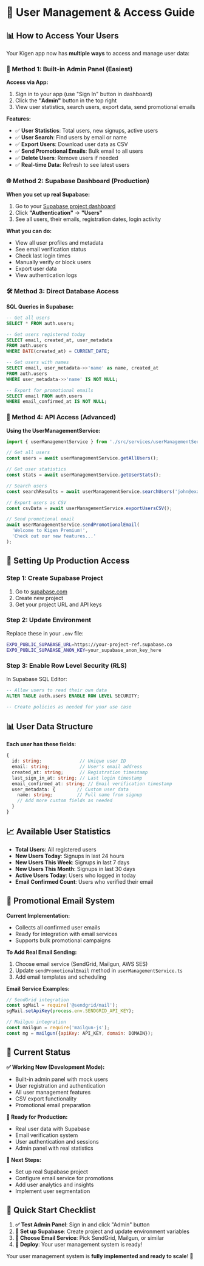 # 🔐 User Management & Access Guide

## 📊 **How to Access Your Users**

Your Kigen app now has **multiple ways** to access and manage user data:

### **🚀 Method 1: Built-in Admin Panel (Easiest)**

**Access via App:**
1. Sign in to your app (use "Sign In" button in dashboard)
2. Click the **"Admin"** button in the top right
3. View user statistics, search users, export data, send promotional emails

**Features:**
- ✅ **User Statistics**: Total users, new signups, active users
- ✅ **User Search**: Find users by email or name  
- ✅ **Export Users**: Download user data as CSV
- ✅ **Send Promotional Emails**: Bulk email to all users
- ✅ **Delete Users**: Remove users if needed
- ✅ **Real-time Data**: Refresh to see latest users

### **🌐 Method 2: Supabase Dashboard (Production)**

**When you set up real Supabase:**
1. Go to your [Supabase project dashboard](https://supabase.com/dashboard)
2. Click **"Authentication"** → **"Users"**
3. See all users, their emails, registration dates, login activity

**What you can do:**
- View all user profiles and metadata
- See email verification status
- Check last login times
- Manually verify or block users
- Export user data
- View authentication logs

### **🛠 Method 3: Direct Database Access**

**SQL Queries in Supabase:**
```sql
-- Get all users
SELECT * FROM auth.users;

-- Get users registered today
SELECT email, created_at, user_metadata 
FROM auth.users 
WHERE DATE(created_at) = CURRENT_DATE;

-- Get users with names
SELECT email, user_metadata->>'name' as name, created_at
FROM auth.users 
WHERE user_metadata->>'name' IS NOT NULL;

-- Export for promotional emails
SELECT email FROM auth.users 
WHERE email_confirmed_at IS NOT NULL;
```

### **📧 Method 4: API Access (Advanced)**

**Using the UserManagementService:**
```javascript
import { userManagementService } from './src/services/userManagementService';

// Get all users
const users = await userManagementService.getAllUsers();

// Get user statistics  
const stats = await userManagementService.getUserStats();

// Search users
const searchResults = await userManagementService.searchUsers('john@example.com');

// Export users as CSV
const csvData = await userManagementService.exportUsersCSV();

// Send promotional email
await userManagementService.sendPromotionalEmail(
  'Welcome to Kigen Premium!', 
  'Check out our new features...'
);
```

## 🔧 **Setting Up Production Access**

### **Step 1: Create Supabase Project**
1. Go to [supabase.com](https://supabase.com)
2. Create new project
3. Get your project URL and API keys

### **Step 2: Update Environment**
Replace these in your `.env` file:
```bash
EXPO_PUBLIC_SUPABASE_URL=https://your-project-ref.supabase.co
EXPO_PUBLIC_SUPABASE_ANON_KEY=your_supabase_anon_key_here
```

### **Step 3: Enable Row Level Security (RLS)**
In Supabase SQL Editor:
```sql
-- Allow users to read their own data
ALTER TABLE auth.users ENABLE ROW LEVEL SECURITY;

-- Create policies as needed for your use case
```

## 📊 **User Data Structure**

**Each user has these fields:**
```typescript
{
  id: string;              // Unique user ID
  email: string;           // User's email address  
  created_at: string;      // Registration timestamp
  last_sign_in_at: string; // Last login timestamp
  email_confirmed_at: string; // Email verification timestamp
  user_metadata: {        // Custom user data
    name: string;         // Full name from signup
    // Add more custom fields as needed
  }
}
```

## 📈 **Available User Statistics**

- **Total Users**: All registered users
- **New Users Today**: Signups in last 24 hours
- **New Users This Week**: Signups in last 7 days  
- **New Users This Month**: Signups in last 30 days
- **Active Users Today**: Users who logged in today
- **Email Confirmed Count**: Users who verified their email

## 📧 **Promotional Email System**

**Current Implementation:**
- Collects all confirmed user emails
- Ready for integration with email services
- Supports bulk promotional campaigns

**To Add Real Email Sending:**
1. Choose email service (SendGrid, Mailgun, AWS SES)
2. Update `sendPromotionalEmail` method in `userManagementService.ts`
3. Add email templates and scheduling

**Email Service Examples:**
```javascript
// SendGrid integration
const sgMail = require('@sendgrid/mail');
sgMail.setApiKey(process.env.SENDGRID_API_KEY);

// Mailgun integration  
const mailgun = require('mailgun-js');
const mg = mailgun({apiKey: API_KEY, domain: DOMAIN});
```

## 🚦 **Current Status**

**✅ Working Now (Development Mode):**
- Built-in admin panel with mock users
- User registration and authentication
- All user management features
- CSV export functionality
- Promotional email preparation

**🔄 Ready for Production:**
- Real user data with Supabase
- Email verification system
- User authentication and sessions
- Admin panel with real statistics

**🔮 Next Steps:**
- Set up real Supabase project
- Configure email service for promotions
- Add user analytics and insights
- Implement user segmentation

## 🎯 **Quick Start Checklist**

1. **✅ Test Admin Panel**: Sign in and click "Admin" button
2. **🔄 Set up Supabase**: Create project and update environment variables  
3. **📧 Choose Email Service**: Pick SendGrid, Mailgun, or similar
4. **🚀 Deploy**: Your user management system is ready!

Your user management system is **fully implemented and ready to scale**! 🚀
